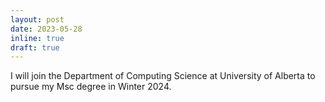 ```yaml
---
layout: post
date: 2023-05-28
inline: true
draft: true
---
```

I will join the Department of Computing Science at University of Alberta to pursue my Msc degree in Winter 2024.
